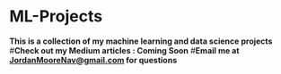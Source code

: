 # ML-Projects

**This is a collection of my machine learning and data science projects**
#**Check out my Medium articles : Coming Soon**
#**Email me at JordanMooreNav@gmail.com for questions**
